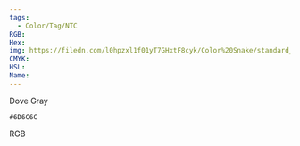 ```yaml
---
tags:
  - Color/Tag/NTC
RGB:
Hex:
img: https://filedn.com/l0hpzxl1f01yT7GHxtF8cyk/Color%20Snake/standard_csv_to_svg//6D6C6C.svg
CMYK:
HSL:
Name:
---
```

Dove Gray
```palette
#6D6C6C
```
RGB
